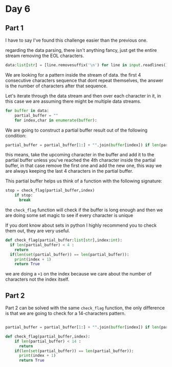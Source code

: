 # Day 6

## Part 1

I have to say I've found this challenge easier than the previous one.

regarding the data parsing, there isn't anything fancy, just get the entire stream removing the EOL characters.

```python
data:list[str] = [line.removesuffix('\n') for line in input.readlines()]
```

We are looking for a pattern inside the stream of data. the first 4 consecutive characters sequence that dont repeat themselves, the answer is the number of characters after that sequence.

Let's iterate through the data stream and then over each character in it, in this case we are assuming there might be multiple data streams.

```python
for buffer in data:
    partial_buffer = ""
    for index,char in enumerate(buffer):
```

We are going to construct a partial buffer result out of the following condition:
  
  ```python
  partial_buffer = partial_buffer[1:] + "".join(buffer[index]) if len(partial_buffer) % 4 == 0 else partial_buffer + "".join(buffer[index])
  ```
this means, take the upcoming character in the buffer and add it to the partial buffer unless you've reached the 4th character inside the partial buffer, in that case remove the first one and add the new one, this way we are always keeping the last 4 characters in the partial buffer.

This partial buffer helps us think of a function with the following signature:
  
  ```python
  stop = check_flag(partial_buffer,index)
      if stop:
        break
  ```
the ````check_flag```` function  will check if the buffer is long enough and then we are doing some set magic to see if every character is unique

If you dont know about sets in python I highly recommend you to check them out, they are very useful.

```python
def check_flag(partial_buffer:list[str],index:int):
  if len(partial_buffer) < 4 :
    return 
  if(len(set(partial_buffer)) == len(partial_buffer)):
    print(index + 1)
    return True 
```

we are doing a ````+1```` on the index because we care about the number of characters not the index itself.

## Part 2 

Part 2 can be solved with the same ````check_flag```` function, the only difference is that we are going to check for a 14-characters pattern.

```python

partial_buffer = partial_buffer[1:] + "".join(buffer[index]) if len(partial_buffer) % 14 == 0 else partial_buffer + "".join(buffer[index])

def check_flag(partial_buffer,index):
    if len(partial_buffer) < 14 :
      return 
    if(len(set(partial_buffer)) == len(partial_buffer)):
      print(index + 1)
      return True
```
